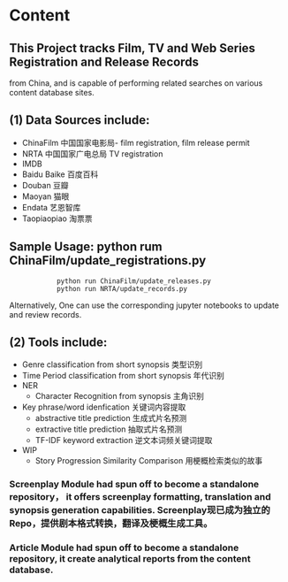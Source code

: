 # Content

## This Project tracks Film, TV and Web Series Registration and Release Records
from China, and is capable of performing related searches on various content database
sites.

## (1) Data Sources include:
  - ChinaFilm 中国国家电影局- film registration, film release permit
  - NRTA 中国国家广电总局 TV registration
  - IMDB
  - Baidu Baike 百度百科
  - Douban 豆瓣
  - Maoyan 猫眼
  - Endata 艺恩智库
  - Taopiaopiao 淘票票

## Sample Usage: python rum ChinaFilm/update_registrations.py
                python run ChinaFilm/update_releases.py
                python run NRTA/update_records.py
Alternatively, One can use the corresponding jupyter notebooks to update and review records.


## (2) Tools include:
  - Genre classification from short synopsis 类型识别
  - Time Period classification from short synopsis 年代识别
  - NER 
    - Character Recognition from synopsis 主角识别
  - Key phrase/word idenfication 关键词内容提取
    - abstractive title prediction 生成式片名预测
    - extractive title prediction 抽取式片名预测
    - TF-IDF keyword extraction 逆文本词频关键词提取
  - WIP
    - Story Progression Similarity Comparison 用梗概检索类似的故事

### Screenplay Module had spun off to become a standalone repository， it offers screenplay formatting, translation and synopsis generation capabilities. Screenplay现已成为独立的Repo，提供剧本格式转换，翻译及梗概生成工具。

### Article Module had spun off to become a standalone repository, it create analytical reports from the content database.
